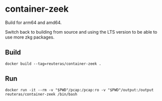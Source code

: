 # container-zeek

Build for arm64 and amd64. 

Switch back to building from source and using the LTS version to be able to use more zkg packages.

## Build

    docker build --tag=reuteras/container-zeek .

## Run

    docker run -it --rm -v "$PWD"/pcap:/pcap:ro -v "$PWD"/output:/output reuteras/container-zeek /bin/bash
